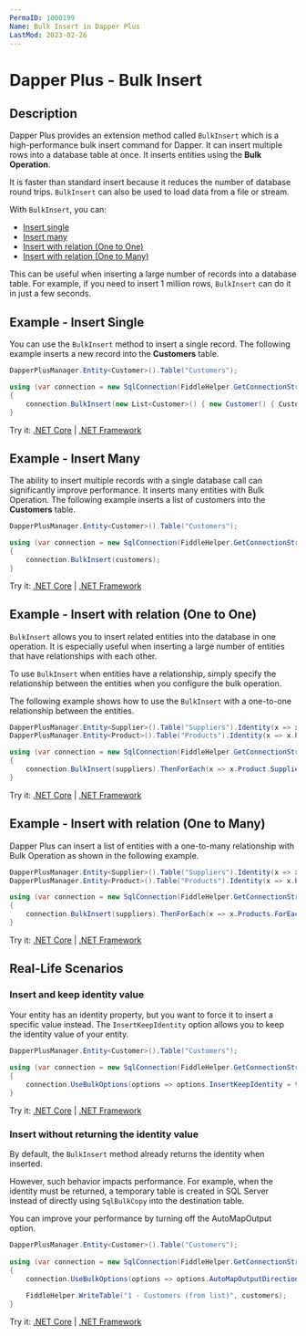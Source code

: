 ```yaml
---
PermaID: 1000199
Name: Bulk Insert in Dapper Plus
LastMod: 2023-02-26
---
```


# Dapper Plus - Bulk Insert

## Description

Dapper Plus provides an extension method called `BulkInsert` which is a high-performance bulk insert command for Dapper. It can insert multiple rows into a database table at once. It inserts entities using the **Bulk Operation**.

It is faster than standard insert because it reduces the number of database round trips. `BulkInsert` can also be used to load data from a file or stream.

With `BulkInsert`, you can:

- [Insert single](#example---insert-single)
- [Insert many](#example---insert-many)
- [Insert with relation (One to One)](#example---insert-with-relation-one-to-one)
- [Insert with relation (One to Many)](#example---insert-with-relation-one-to-many)

This can be useful when inserting a large number of records into a database table. For example, if you need to insert 1 million rows, `BulkInsert` can do it in just a few seconds.

## Example - Insert Single

You can use the `BulkInsert` method to insert a single record. The following example inserts a new record into the **Customers** table.

```csharp
DapperPlusManager.Entity<Customer>().Table("Customers"); 

using (var connection = new SqlConnection(FiddleHelper.GetConnectionStringSqlServerW3Schools()))
{
    connection.BulkInsert(new List<Customer>() { new Customer() { CustomerName = "ExampleBulkInsert", ContactName = "Example Name :" +  1}});
}        
```

Try it: [.NET Core](https://dotnetfiddle.net/jPJxKl) | [.NET Framework](https://dotnetfiddle.net/swvvDb)

## Example - Insert Many

The ability to insert multiple records with a single database call can significantly improve performance. It inserts many entities with Bulk Operation. The following example inserts a list of customers into the **Customers** table.

```csharp
DapperPlusManager.Entity<Customer>().Table("Customers"); 

using (var connection = new SqlConnection(FiddleHelper.GetConnectionStringSqlServerW3Schools()))
{
    connection.BulkInsert(customers);
}
```
Try it: [.NET Core](https://dotnetfiddle.net/jPY8xy) | [.NET Framework](https://dotnetfiddle.net/3Z4SzH)

## Example - Insert with relation (One to One)

`BulkInsert` allows you to insert related entities into the database in one operation. It is especially useful when inserting a large number of entities that have relationships with each other. 

To use `BulkInsert` when entities have a relationship, simply specify the relationship between the entities when you configure the bulk operation.

The following example shows how to use the `BulkInsert` with a one-to-one relationship between the entities.

```csharp    
DapperPlusManager.Entity<Supplier>().Table("Suppliers").Identity(x => x.SupplierID);
DapperPlusManager.Entity<Product>().Table("Products").Identity(x => x.ProductID);

using (var connection = new SqlConnection(FiddleHelper.GetConnectionStringSqlServerW3Schools()))
{    
    connection.BulkInsert(suppliers).ThenForEach(x => x.Product.SupplierID = x.SupplierID).ThenBulkInsert(x => x.Product);
}    
```
Try it: [.NET Core](https://dotnetfiddle.net/9EwA7g) | [.NET Framework](https://dotnetfiddle.net/tEZywR)

## Example - Insert with relation (One to Many)

Dapper Plus can insert a list of entities with a one-to-many relationship with Bulk Operation as shown in the following example.

```csharp    
DapperPlusManager.Entity<Supplier>().Table("Suppliers").Identity(x => x.SupplierID); 
DapperPlusManager.Entity<Product>().Table("Products").Identity(x => x.ProductID);     

using (var connection = new SqlConnection(FiddleHelper.GetConnectionStringSqlServerW3Schools()))
{    
    connection.BulkInsert(suppliers).ThenForEach(x => x.Products.ForEach(y => y.SupplierID =  x.SupplierID)).ThenBulkInsert(x => x.Products);
}
```
Try it: [.NET Core](https://dotnetfiddle.net/4EG5mH) | [.NET Framework](https://dotnetfiddle.net/NbCYoZ)

## Real-Life Scenarios

### Insert and keep identity value

Your entity has an identity property, but you want to force it to insert a specific value instead. The `InsertKeepIdentity` option allows you to keep the identity value of your entity.

```csharp
DapperPlusManager.Entity<Customer>().Table("Customers"); 
        
using (var connection = new SqlConnection(FiddleHelper.GetConnectionStringSqlServerW3Schools()))
{
    connection.UseBulkOptions(options => options.InsertKeepIdentity = true).BulkInsert(customers);
}    
```

Try it: [.NET Core](https://dotnetfiddle.net/SxF6Eb) | [.NET Framework](https://dotnetfiddle.net/9YcUe8)

### Insert without returning the identity value

By default, the `BulkInsert` method already returns the identity when inserted.

However, such behavior impacts performance. For example, when the identity must be returned, a temporary table is created in SQL Server instead of directly using `SqlBulkCopy` into the destination table.

You can improve your performance by turning off the AutoMapOutput option.

```csharp
DapperPlusManager.Entity<Customer>().Table("Customers"); 
        
using (var connection = new SqlConnection(FiddleHelper.GetConnectionStringSqlServerW3Schools()))
{
    connection.UseBulkOptions(options => options.AutoMapOutputDirection = false).BulkInsert(customers);
            
    FiddleHelper.WriteTable("1 - Customers (from list)", customers);
}
```

Try it: [.NET Core](https://dotnetfiddle.net/lDwDOS) | [.NET Framework](https://dotnetfiddle.net/Zbf1Qk)
